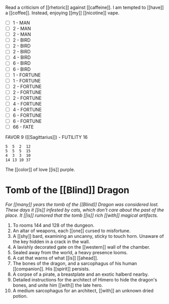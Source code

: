 Read a criticism of [[rhetoric]] against [[caffeine]]. I am tempted to [[have]] a [[coffee]]. Instead, enjoying [[my]] [[nicotine]] vape.

- [ ] 1 - MAN
- [ ] 2 - MAN
- [ ] 2 - MAN
- [ ] 2 - BIRD
- [ ] 2 - BIRD
- [ ] 2 - BIRD
- [ ] 4 - BIRD
- [ ] 6 - BIRD
- [ ] 6 - BIRD
- [ ] 1 - FORTUNE
- [ ] 1 - FORTUNE
- [ ] 2 - FORTUNE
- [ ] 2 - FORTUNE
- [ ] 2 - FORTUNE
- [ ] 4 - FORTUNE
- [ ] 4 - FORTUNE
- [ ] 6 - FORTUNE
- [ ] 6 - FORTUNE
- [ ] 66 - FATE

FAVOR 9 ([[Sagittarius]]) - FUTILITY 16

```
5  5  2  12
5  5  5  15
4  3  3  10
14 13 10 37
```

The [[color]] of love [[is]] purple.

# Tomb of the [[Blind]] Dragon 

*For [[many]] years the tomb of the [[Blind]] Dragon was considered lost. These days it [[is]] infested by cats, which don't care about the past of the place. It [[is]] rumored that the tomb [[is]] rich [[with]] magical artifacts.*

1. To rooms 144 and 128 of the dungeon.
2. An altar of weapons, each [[one]] cursed to misfortune.
3. A [[shy]] bard, examining an uncanny, sticky to touch horn. Unaware of the key hidden in a crack in the wall.
4. A lavishly decorated gate on the [[western]] wall of the chamber.
5. Sealed away from the world, a heavy presence looms.
6. A cat that warns of what [[is]] [[ahead]].
7. The bones of the dragon, and a sarcophagus of his human [[companion]]. His [[spirit]] persists.
8. A corpse of a pirate, a breastplate and an exotic halberd nearby.
9. Detailed instructions for the architect of Himero to hide the dragon's bones, and unite him [[with]] the late hero.
10. A medium sarcophagus for an architect, [[with]] an unknown dried potion.
